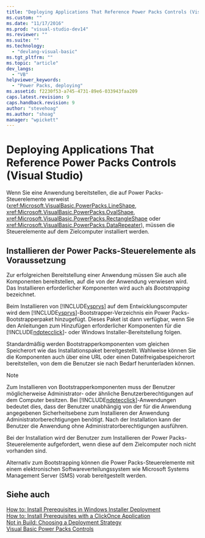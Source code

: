 ```yaml
---
title: "Deploying Applications That Reference Power Packs Controls (Visual Studio) | Microsoft Docs"
ms.custom: ""
ms.date: "11/17/2016"
ms.prod: "visual-studio-dev14"
ms.reviewer: ""
ms.suite: ""
ms.technology: 
  - "devlang-visual-basic"
ms.tgt_pltfrm: ""
ms.topic: "article"
dev_langs: 
  - "VB"
helpviewer_keywords: 
  - "Power Packs, deploying"
ms.assetid: f2230f53-a745-4731-89e6-033943faa209
caps.latest.revision: 9
caps.handback.revision: 9
author: "stevehoag"
ms.author: "shoag"
manager: "wpickett"
---
```

# Deploying Applications That Reference Power Packs Controls (Visual Studio)
Wenn Sie eine Anwendung bereitstellen, die auf Power Packs\-Steuerelemente verweist \(<xref:Microsoft.VisualBasic.PowerPacks.LineShape>, <xref:Microsoft.VisualBasic.PowerPacks.OvalShape>, <xref:Microsoft.VisualBasic.PowerPacks.RectangleShape> oder <xref:Microsoft.VisualBasic.PowerPacks.DataRepeater>\), müssen die Steuerelemente auf dem Zielcomputer installiert werden.  
  
## Installieren der Power Packs\-Steuerelemente als Voraussetzung  
 Zur erfolgreichen Bereitstellung einer Anwendung müssen Sie auch alle Komponenten bereitstellen, auf die von der Anwendung verwiesen wird.  Das Installieren erforderlicher Komponenten wird auch als *Bootstrapping* bezeichnet.  
  
 Beim Installieren von [!INCLUDE[vsprvs](../../../csharp/includes/vsprvs_md.md)] auf dem Entwicklungscomputer wird dem [!INCLUDE[vsprvs](../../../csharp/includes/vsprvs_md.md)]\-Bootstrapper\-Verzeichnis ein Power Packs\-Bootstrapperpaket hinzugefügt.  Dieses Paket ist dann verfügbar, wenn Sie den Anleitungen zum Hinzufügen erforderlicher Komponenten für die [!INCLUDE[ndptecclick](../../../visual-basic/developing-apps/printing/includes/ndptecclick_md.md)]\- oder Windows Installer\-Bereitstellung folgen.  
  
 Standardmäßig werden Bootstrapperkomponenten vom gleichen Speicherort wie das Installationspaket bereitgestellt.  Wahlweise können Sie die Komponenten auch über eine URL oder einen Dateifreigabespeicherort bereitstellen, von dem die Benutzer sie nach Bedarf herunterladen können.  
  
> [!NOTE]
>  Zum Installieren von Bootstrapperkomponenten muss der Benutzer möglicherweise Administrator\- oder ähnliche Benutzerberechtigungen auf dem Computer besitzen.  Bei [!INCLUDE[ndptecclick](../../../visual-basic/developing-apps/printing/includes/ndptecclick_md.md)]\-Anwendungen bedeutet dies, dass der Benutzer unabhängig von der für die Anwendung angegebenen Sicherheitsebene zum Installieren der Anwendung Administratorberechtigungen benötigt.  Nach der Installation kann der Benutzer die Anwendung ohne Administratorberechtigungen ausführen.  
  
 Bei der Installation wird der Benutzer zum Installieren der Power Packs\-Steuerelemente aufgefordert, wenn diese auf dem Zielcomputer noch nicht vorhanden sind.  
  
 Alternativ zum Bootstrapping können die Power Packs\-Steuerelemente mit einem elektronischen Softwareverteilungssystem wie Microsoft Systems Management Server \(SMS\) vorab bereitgestellt werden.  
  
## Siehe auch  
 [How to: Install Prerequisites in Windows Installer Deployment](http://msdn.microsoft.com/de-de/653fc868-2486-429c-b75e-2f9d0c7f6619)   
 [How to: Install Prerequisites with a ClickOnce Application](../Topic/How%20to:%20Install%20Prerequisites%20with%20a%20ClickOnce%20Application.md)   
 [Not in Build: Choosing a Deployment Strategy](http://msdn.microsoft.com/de-de/ecd632d8-063c-4028-b785-81bba045107b)   
 [Visual Basic Power Packs Controls](../../../visual-basic/developing-apps/windows-forms/power-packs-controls.md)